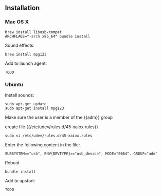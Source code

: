 ## Installation

### Mac OS X

```
brew install libusb-compat
ARCHFLAGS="-arch x86_64" bundle install
```

Sound effects:
```
brew install mpg123
```


Add to launch agent:

```
TODO
```


### Ubuntu

Install sounds:
```
sudo apt-get update
sudo apt-get install mpg123
```

Make sure the user is a member of the {{adm}} group

create file {{/etc/udev/rules.d/45-xaiox.rules}}

```
sudo vi /etc/udev/rules.d/45-xaiox.rules
```

Enter the following content in the file:

```
SUBSYSTEM=="usb", ENV{DEVTYPE}=="usb_device", MODE="0664", GROUP="adm"
```

Reboot

```
bundle install
```

Add to upstart:

```
TODO
```

